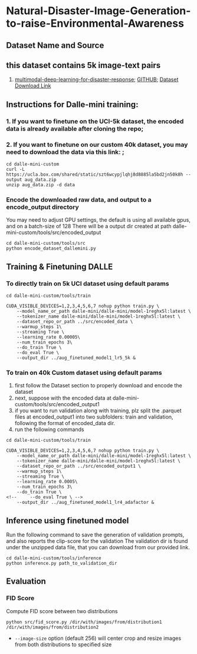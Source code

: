 # Natural-Disaster-Image-Generation-to-raise-Environmental-Awareness

## Dataset Name and Source
## this dataset contains 5k image-text pairs
1. [multimodal-deep-learning-for-disaster-response](http://idl.iscram.org/files/husseinmouzannar/2018/2129_HusseinMouzannar_etal2018.pdf); [GITHUB](https://github.com/husseinmozannar/multimodal-deep-learning-for-disaster-response); [Dataset Download Link](https://drive.google.com/u/1/uc?id=1lLhTpfYBFaYwlAVaH7J-myHuN8mdV595&export=download)
## Instructions for Dalle-mini training:
### 1. If you want to finetune on the UCI-5k dataset, the encoded data is already available after cloning the repo; 
### 2. If you want to finetune on our custom 40k dataset, you may need to download the data via this link: ;
```
cd dalle-mini-custom 
curl -L https://ucla.box.com/shared/static/szt6wcypjlqhj8d8885la5bd2jn50k8h --output aug_data.zip
unzip aug_data.zip -d data
```

### Encode the downloaded raw data, and output to a encode_output directory
You may need to adjust GPU settings, the default is using all available gpus, and on a batch-size of 128
There will be a output dir created at path dalle-mini-custom/tools/src/encoded_output
```
cd dalle-mini-custom/tools/src
python encode_dataset_dallemini.py
```

## Training & Finetuning DALLE

### To directly train on 5k UCI dataset using default params

```
cd dalle-mini-custom/tools/train

CUDA_VISIBLE_DEVICES=1,2,3,4,5,6,7 nohup python train.py \
    --model_name_or_path dalle-mini/dalle-mini/model-1reghx5l:latest \
    --tokenizer_name dalle-mini/dalle-mini/model-1reghx5l:latest \
    --dataset_repo_or_path ../src/encoded_data \
    --warmup_steps 1\
    --streaming True \
    --learning_rate 0.00005\
    --num_train_epochs 3\
    --do_train True \
    --do_eval True \
    --output_dir ../aug_finetuned_model1_lr5_5k &
```
### To train on 40k Custom dataset using default params
1. first follow the Dataset section to properly download and encode the dataset
2. next, suppose with the encoded data at dalle-mini-custom/tools/src/encoded_output1
3. if you want to run validation along with training, plz split the .parquet files at encoded_output1 into two subfolders: train and validation, following the format of encoded_data dir.
4. run the following commands
```
cd dalle-mini-custom/tools/train

CUDA_VISIBLE_DEVICES=1,2,3,4,5,6,7 nohup python train.py \
    --model_name_or_path dalle-mini/dalle-mini/model-1reghx5l:latest \
    --tokenizer_name dalle-mini/dalle-mini/model-1reghx5l:latest \
    --dataset_repo_or_path ../src/encoded_output1 \
    --warmup_steps 1\
    --streaming True \
    --learning_rate 0.0005\
    --num_train_epochs 3\
    --do_train True \
<!--     --do_eval True \ -->
    --output_dir ../aug_finetuned_model1_lr4_adafactor &
```

## Inference using finetuned model
Run the following command to save the generation of validation prompts, and also reports the clip-score for the validation
The validation dir is found under the unzipped data file, that you can download from our provided link.
```
cd dalle-mini-custom/tools/inference
python inference.py path_to_validation_dir
```

## Evaluation

### FID Score
Compute FID score between two distributions
```
python src/fid_score.py /dir/with/images/from/distribution1 /dir/with/images/from/distribution2
```
- `--image-size` option (default 256) will center crop and resize images from both distributions to specified size
